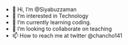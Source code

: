 - 👋 Hi, I’m @Siyabuzzaman
- 👀 I’m interested in Technology
- 🌱 I’m currently learning  coding.
- 💞️ I’m looking to collaborate on  teaching
- 📫 How to reach me  at twitter @chancho141

<!---
Siyabuzzaman/Siyabuzzaman is a ✨ special ✨ repository because its `README.md` (this file) appears on your GitHub profile.
You can click the Preview link to take a look at your changes.
--->
